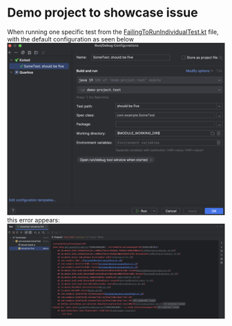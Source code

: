 # Demo project to showcase issue

When running one specific test from the [FailingToRunIndividualTest.kt](src%2Ftest%2Fkotlin%2Fcom%2Fexample%2FFailingToRunIndividualTest.kt) file,
with the default configuration as seen below\
![kotest-configuration.png](assets%2Fkotest-configuration.png)\
this error appears:\
![error-mock.png](assets%2Ferror-mock.png)